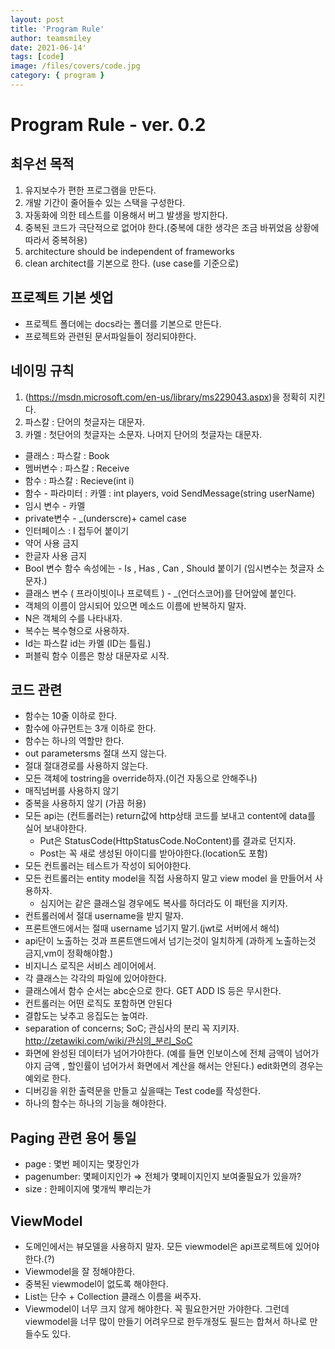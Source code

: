 ```yaml
---
layout: post
title: 'Program Rule'
author: teamsmiley
date: 2021-06-14'
tags: [code]
image: /files/covers/code.jpg
category: { program }
---
```


# Program Rule - ver. 0.2

## 최우선 목적

1. 유지보수가 편한 프로그램을 만든다.
2. 개발 기간이 줄어들수 있는 스택을 구성한다.
3. 자동화에 의한 테스트를 이용해서 버그 발생을 방지한다.
4. 중복된 코드가 극단적으로 없어야 한다.(중복에 대한 생각은 조금 바뀌었음 상황에 따라서 중복허용)
5. architecture should be independent of frameworks
6. clean architect를 기본으로 한다. (use case를 기준으로)

## 프로젝트 기본 셋업

- 프로젝트 폴더에는 docs라는 폴더를 기본으로 만든다.
- 프로젝트와 관련된 문서파일들이 정리되야한다.

## 네이밍 규칙

1. (https://msdn.microsoft.com/en-us/library/ms229043.aspx)을 정확히 지킨다.
1. 파스칼 : 단어의 첫글자는 대문자.
1. 카멜 : 첫단어의 첫글자는 소문자. 나머지 단어의 첫글자는 대문자.

- 클래스 : 파스칼 : Book
- 멤버변수 : 파스칼 : Receive
- 함수 : 파스칼 : Recieve(int i)
- 함수 - 파라미터 : 카멜 : int players, void SendMessage(string userName)
- 임시 변수 - 카멜
- private변수 - \_(underscre)+ camel case
- 인터페이스 : I 접두어 붙이기
- 약어 사용 금지
- 한글자 사용 금지
- Bool 변수 함수 속성에는 - Is , Has , Can , Should 붙이기 (임시변수는 첫글자 소문자.)
- 클래스 변수 ( 프라이빗이나 프로텍트 ) - \_(언더스코어)를 단어앞에 붙인다.
- 객체의 이름이 암시되어 있으면 메소드 이름에 반복하지 말자.
- N은 객체의 수를 나타내자.
- 복수는 복수형으로 사용하자.
- Id는 파스칼 id는 카멜 (ID는 틀림.)
- 퍼블릭 함수 이름은 항상 대문자로 시작.

## 코드 관련

- 함수는 10줄 이하로 한다.
- 함수에 아규먼트는 3개 이하로 한다.
- 함수는 하나의 역할만 한다.
- out parametersms 절대 쓰지 않는다.
- 절대 절대경로를 사용하지 않는다.
- 모든 객체에 tostring을 override하자.(이건 자동으로 안해주나)
- 매직넘버를 사용하지 않기
- 중복을 사용하지 않기 (가끔 허용)
- 모든 api는 (컨트롤러는) return값에 http상태 코드를 보내고 content에 data를 실어 보내야한다.
  - Put은 StatusCode(HttpStatusCode.NoContent)를 결과로 던지자.
  - Post는 꼭 새로 생성된 아이디를 받아야한다.(location도 포함)
- 모든 컨트롤러는 테스트가 작성이 되어야한다.
- 모든 컨트롤러는 entity model을 직접 사용하지 말고 view model 을 만들어서 사용하자.
  - 심지어는 같은 클래스일 경우에도 복사를 하더라도 이 패턴을 지키자.
- 컨트롤러에서 절대 username을 받지 말자.
- 프론트앤드에서는 절때 username 넘기지 말기.(jwt로 서버에서 해석)
- api단이 노출하는 것과 프론트앤드에서 넘기는것이 일치하게 (과하게 노출하는것 금지,vm이 정확해야함.)
- 비지니스 로직은 서비스 레이어에서.
- 각 클래스는 각각의 파일에 있어야한다.
- 클래스에서 함수 순서는 abc순으로 한다. GET ADD IS 등은 무시한다.
- 컨트롤러는 어떤 로직도 포함하면 안된다
- 결합도는 낮추고 응집도는 높여라.
- separation of concerns; SoC; 관심사의 분리 꼭 지키자. <http://zetawiki.com/wiki/관심의_분리_SoC>
- 화면에 완성된 데이터가 넘어가야한다. (예를 들면 인보이스에 전체 금액이 넘어가야지 금액 , 할인률이 넘어가서 화면에서 계산을 해서는 안된다.) edit화면의 경우는 예외로 한다.
- 디버깅을 위한 출력문을 만들고 싶을때는 Test code를 작성한다.
- 하나의 함수는 하나의 기능을 해야한다.

## Paging 관련 용어 통일

- page : 몇번 페이지는 몇장인가
- pagenumber: 몇페이지인가 ⇒ 전체가 몇페이지인지 보여줄필요가 있을까?
- size : 한페이지에 몇개씩 뿌리는가

## ViewModel

- 도메인에서는 뷰모델을 사용하지 말자. 모든 viewmodel은 api프로젝트에 있어야한다.(?)
- Viewmodel을 잘 정해야한다.
- 중복된 viewmodel이 없도록 해야한다.
- List는 단수 + Collection 클래스 이름을 써주자.
- Viewmodel이 너무 크지 않게 해야한다. 꼭 필요한거만 가야한다. 그런데 viewmodel을 너무 많이 만들기 어려우므로 한두개정도 필드는 합쳐서 하나로 만들수도 있다.

